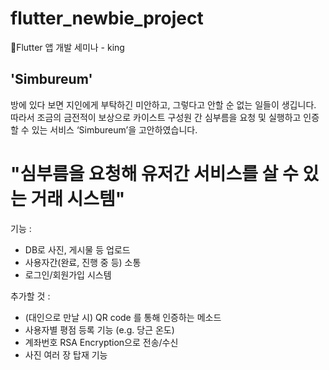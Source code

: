 # flutter_newbie_project

Flutter 앱 개발 세미나 - king

## 'Simbureum'

방에 있다 보면 지인에게 부탁하긴 미안하고, 그렇다고 안할 순 없는 일들이 생깁니다. 따라서 조금의 금전적이 보상으로 카이스트 구성원 간 심부름을 요청 및 실행하고 인증할 수 있는 서비스 ‘Simbureum’을 고안하였습니다.

# "심부름을 요청해 유저간 서비스를 살 수 있는 거래 시스템"
기능 :
- DB로 사진, 게시물 등 업로드
- 사용자간(완료, 진행 중 등) 소통 
- 로그인/회원가입 시스템

추가할 것 :
- (대인으로 만날 시) QR code 를 통해 인증하는 메소드
- 사용자별 평점 등록 기능 (e.g. 당근 온도)
- 계좌번호 RSA Encryption으로 전송/수신
- 사진 여러 장 탑재 기능
